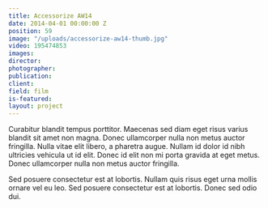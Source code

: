 ```yaml
---
title: Accessorize AW14
date: 2014-04-01 00:00:00 Z
position: 59
image: "/uploads/accessorize-aw14-thumb.jpg"
video: 195474853
images: 
director: 
photographer: 
publication: 
client: 
field: film
is-featured: 
layout: project
---
```


Curabitur blandit tempus porttitor. Maecenas sed diam eget risus varius blandit sit amet non magna. Donec ullamcorper nulla non metus auctor fringilla. Nulla vitae elit libero, a pharetra augue. Nullam id dolor id nibh ultricies vehicula ut id elit. Donec id elit non mi porta gravida at eget metus. Donec ullamcorper nulla non metus auctor fringilla.

Sed posuere consectetur est at lobortis. Nullam quis risus eget urna mollis ornare vel eu leo. Sed posuere consectetur est at lobortis. Donec sed odio dui.